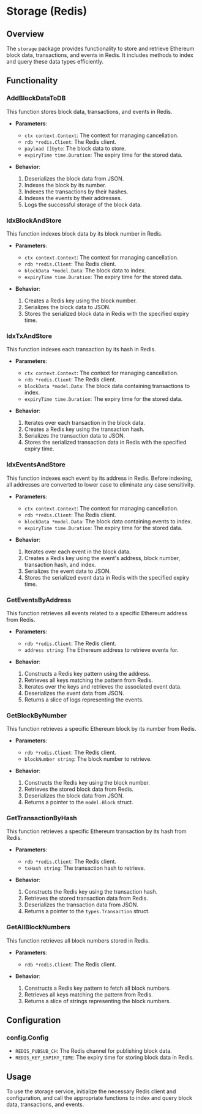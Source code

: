 # Storage (Redis)

## Overview

The `storage` package provides functionality to store and retrieve Ethereum block data, transactions, and events in Redis. It includes methods to index and query these data types efficiently.

## Functionality

### AddBlockDataToDB

This function stores block data, transactions, and events in Redis.

- **Parameters**:
  - `ctx context.Context`: The context for managing cancellation.
  - `rdb *redis.Client`: The Redis client.
  - `payload []byte`: The block data to store.
  - `expiryTime time.Duration`: The expiry time for the stored data.

- **Behavior**:
  1. Deserializes the block data from JSON.
  2. Indexes the block by its number.
  3. Indexes the transactions by their hashes.
  4. Indexes the events by their addresses.
  5. Logs the successful storage of the block data.

### IdxBlockAndStore

This function indexes block data by its block number in Redis.

- **Parameters**:
  - `ctx context.Context`: The context for managing cancellation.
  - `rdb *redis.Client`: The Redis client.
  - `blockData *model.Data`: The block data to index.
  - `expiryTime time.Duration`: The expiry time for the stored data.

- **Behavior**:
  1. Creates a Redis key using the block number.
  2. Serializes the block data to JSON.
  3. Stores the serialized block data in Redis with the specified expiry time.

### IdxTxAndStore

This function indexes each transaction by its hash in Redis.

- **Parameters**:
  - `ctx context.Context`: The context for managing cancellation.
  - `rdb *redis.Client`: The Redis client.
  - `blockData *model.Data`: The block data containing transactions to index.
  - `expiryTime time.Duration`: The expiry time for the stored data.

- **Behavior**:
  1. Iterates over each transaction in the block data.
  2. Creates a Redis key using the transaction hash.
  3. Serializes the transaction data to JSON.
  4. Stores the serialized transaction data in Redis with the specified expiry time.

### IdxEventsAndStore

This function indexes each event by its address in Redis. Before indexing, all addresses are converted to lower case to eliminate any case sensitivity.

- **Parameters**:
  - `ctx context.Context`: The context for managing cancellation.
  - `rdb *redis.Client`: The Redis client.
  - `blockData *model.Data`: The block data containing events to index.
  - `expiryTime time.Duration`: The expiry time for the stored data.

- **Behavior**:
  1. Iterates over each event in the block data.
  2. Creates a Redis key using the event's address, block number, transaction hash, and index.
  3. Serializes the event data to JSON.
  4. Stores the serialized event data in Redis with the specified expiry time.

### GetEventsByAddress

This function retrieves all events related to a specific Ethereum address from Redis.

- **Parameters**:
  - `rdb *redis.Client`: The Redis client.
  - `address string`: The Ethereum address to retrieve events for.

- **Behavior**:
  1. Constructs a Redis key pattern using the address.
  2. Retrieves all keys matching the pattern from Redis.
  3. Iterates over the keys and retrieves the associated event data.
  4. Deserializes the event data from JSON.
  5. Returns a slice of logs representing the events.

### GetBlockByNumber

This function retrieves a specific Ethereum block by its number from Redis.

- **Parameters**:
  - `rdb *redis.Client`: The Redis client.
  - `blockNumber string`: The block number to retrieve.

- **Behavior**:
  1. Constructs the Redis key using the block number.
  2. Retrieves the stored block data from Redis.
  3. Deserializes the block data from JSON.
  4. Returns a pointer to the `model.Block` struct.

### GetTransactionByHash

This function retrieves a specific Ethereum transaction by its hash from Redis.

- **Parameters**:
  - `rdb *redis.Client`: The Redis client.
  - `txHash string`: The transaction hash to retrieve.

- **Behavior**:
  1. Constructs the Redis key using the transaction hash.
  2. Retrieves the stored transaction data from Redis.
  3. Deserializes the transaction data from JSON.
  4. Returns a pointer to the `types.Transaction` struct.

### GetAllBlockNumbers

This function retrieves all block numbers stored in Redis.

- **Parameters**:
  - `rdb *redis.Client`: The Redis client.

- **Behavior**:
  1. Constructs a Redis key pattern to fetch all block numbers.
  2. Retrieves all keys matching the pattern from Redis.
  3. Returns a slice of strings representing the block numbers.

## Configuration

### config.Config

- `REDIS_PUBSUB_CH`: The Redis channel for publishing block data.
- `REDIS_KEY_EXPIRY_TIME`: The expiry time for storing block data in Redis.


## Usage

To use the storage service, initialize the necessary Redis client and configuration, and call the appropriate functions to index and query block data, transactions, and events.
